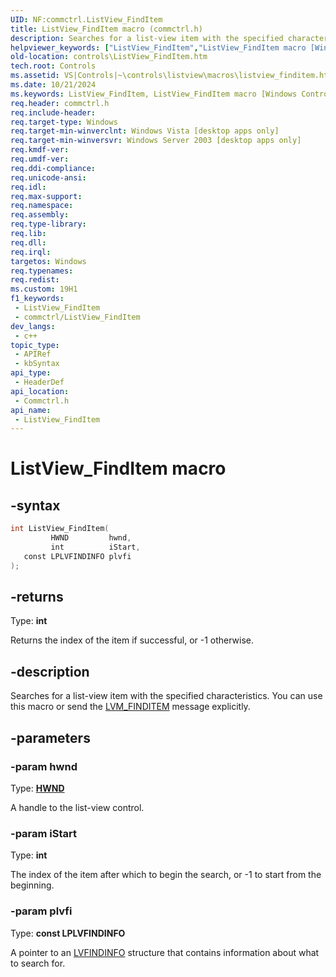 ```yaml
---
UID: NF:commctrl.ListView_FindItem
title: ListView_FindItem macro (commctrl.h)
description: Searches for a list-view item with the specified characteristics. You can use this macro or send the LVM_FINDITEM message explicitly.
helpviewer_keywords: ["ListView_FindItem","ListView_FindItem macro [Windows Controls]","_win32_ListView_FindItem","_win32_ListView_FindItem_cpp","commctrl/ListView_FindItem","controls.ListView_FindItem","controls._win32_ListView_FindItem"]
old-location: controls\ListView_FindItem.htm
tech.root: Controls
ms.assetid: VS|Controls|~\controls\listview\macros\listview_finditem.htm
ms.date: 10/21/2024
ms.keywords: ListView_FindItem, ListView_FindItem macro [Windows Controls], _win32_ListView_FindItem, _win32_ListView_FindItem_cpp, commctrl/ListView_FindItem, controls.ListView_FindItem, controls._win32_ListView_FindItem
req.header: commctrl.h
req.include-header: 
req.target-type: Windows
req.target-min-winverclnt: Windows Vista [desktop apps only]
req.target-min-winversvr: Windows Server 2003 [desktop apps only]
req.kmdf-ver: 
req.umdf-ver: 
req.ddi-compliance: 
req.unicode-ansi: 
req.idl: 
req.max-support: 
req.namespace: 
req.assembly: 
req.type-library: 
req.lib: 
req.dll: 
req.irql: 
targetos: Windows
req.typenames: 
req.redist: 
ms.custom: 19H1
f1_keywords:
 - ListView_FindItem
 - commctrl/ListView_FindItem
dev_langs:
 - c++
topic_type:
 - APIRef
 - kbSyntax
api_type:
 - HeaderDef
api_location:
 - Commctrl.h
api_name:
 - ListView_FindItem
---
```


# ListView_FindItem macro

## -syntax

```cpp
int ListView_FindItem(
         HWND         hwnd,
         int          iStart,
   const LPLVFINDINFO plvfi
);
```

## -returns

Type: **int**

Returns the index of the item if successful, or -1 otherwise.


## -description

Searches for a list-view item with the specified characteristics. You can use this macro or send the <a href="/windows/desktop/Controls/lvm-finditem">LVM_FINDITEM</a> message explicitly.

## -parameters

### -param hwnd

Type: <b><a href="/windows/desktop/WinProg/windows-data-types">HWND</a></b>

A handle to the list-view control.

### -param iStart

Type: <b>int</b>

The index of the item after which to begin the search, or -1 to start from the beginning.

### -param plvfi

Type: <b>const LPLVFINDINFO</b>

A pointer to an <a href="/windows/desktop/api/commctrl/ns-commctrl-lvfindinfoa">LVFINDINFO</a> structure that contains information about what to search for.
